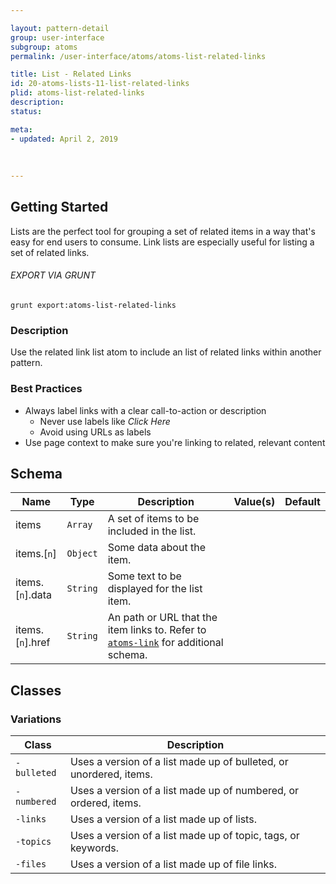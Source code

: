 ```yaml
---

layout: pattern-detail
group: user-interface
subgroup: atoms
permalink: /user-interface/atoms/atoms-list-related-links

title: List - Related Links
id: 20-atoms-lists-11-list-related-links
plid: atoms-list-related-links
description: 
status: 

meta:
- updated: April 2, 2019
  
  
  
---
```



## Getting Started

Lists are the perfect tool for grouping a set of related items in a way that's easy for end users to consume. Link lists are especially useful for listing a set of related links.

###### EXPORT VIA GRUNT

```
grunt export:atoms-list-related-links
```


### Description

Use the related link list atom to include an list of related links within another pattern.


### Best Practices

- Always label links with a clear call-to-action or description
  - Never use labels like *Click Here*
  - Avoid using URLs as labels
- Use page context to make sure you're linking to related, relevant content


## Schema

| Name                    | Type                  | Description                                                                             | Value(s)                  | Default     |
|-------------------------|-----------------------|-----------------------------------------------------------------------------------------|---------------------------|-------------|
| items                   | `Array`               | A set of items to be included in the list.                                              |                           |             |
| items.[`n`]             | `Object`              | Some data about the item.                                                               |                           |             |
| items.[`n`].data        | `String`              | Some text to be displayed for the list item.                                            |                           |             |
| items.[`n`].href        | `String`              | An path or URL that the item links to. Refer to [`atoms-link`][atoms-link] for additional schema. |  | |


## Classes

### Variations

| Class         | Description                                                         |
|---------------|---------------------------------------------------------------------|
| `-bulleted`   | Uses a version of a list made up of bulleted, or unordered, items.  |
| `-numbered`   | Uses a version of a list made up of numbered, or ordered, items.    |
| `-links`      | Uses a version of a list made up of lists.                          |
| `-topics`     | Uses a version of a list made up of topic, tags, or keywords.       |
| `-files`      | Uses a version of a list made up of file links.                     |


[atoms-link]: /patterns/20-atoms-globals-link/20-atoms-globals-link.html
